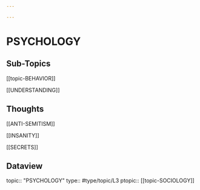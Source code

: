 ```yaml
---

---
```

# PSYCHOLOGY 
## Sub-Topics
[[topic-BEHAVIOR]]

[[UNDERSTANDING]]

## Thoughts
[[ANTI-SEMITISM]]

[[INSANITY]]

[[SECRETS]]

## Dataview
topic:: "PSYCHOLOGY"
type:: #type/topic/L3
ptopic:: [[topic-SOCIOLOGY]]

